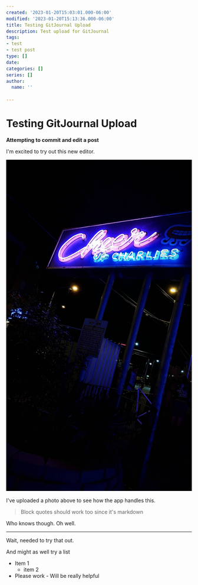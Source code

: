 ```yaml
---
created: '2023-01-20T15:03:01.000-06:00'
modified: '2023-01-20T15:13:36.000-06:00'
title: Testing GitJournal Upload
description: Test upload for GitJournal
tags:
- test
- test post
type: []
date: 
categories: []
series: []
author:
  name: ''

---
```

# Testing GitJournal Upload

**Attempting to commit and edit a post**

I'm excited to try out this new editor. 

![Image](./d7bd3b4a8475f5a9d6f9a910195681c4.jpg) 

I've uploaded a photo above to see how the app handles this.

> Block quotes should work too since it's markdown

Who knows though. Oh well.

---

Wait, needed to try that out.

And might as well try a list

- Item 1
    - item 2
- Please work
       - Will be really helpful